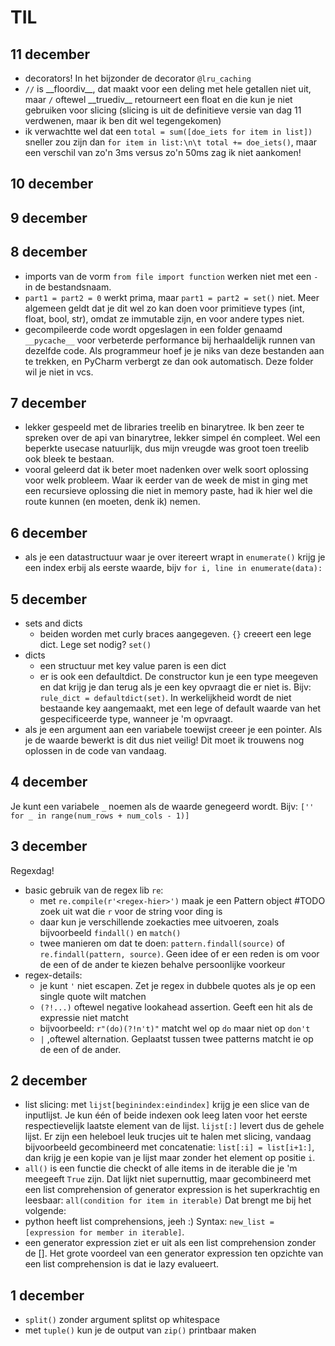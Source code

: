# TIL

## 11 december
- decorators! In het bijzonder de decorator `@lru_caching`
- `//` is \_\_floordiv__, dat maakt voor een deling met hele getallen niet uit, maar `/` oftewel \_\_truediv__ retourneert een float en die kun je niet gebruiken voor slicing (slicing is uit de definitieve versie van dag 11 verdwenen, maar ik ben dit wel tegengekomen)
- ik verwachtte wel dat een `total = sum([doe_iets for item in list])` sneller zou zijn dan ```for item in list:\n\t total += doe_iets()```, maar een verschil van zo'n 3ms versus zo'n 50ms zag ik niet aankomen!

## 10 december

## 9 december

## 8 december
- imports van de vorm `from file import function` werken niet met een `-` in de bestandsnaam.
- `part1 = part2 = 0` werkt prima, maar `part1 = part2 = set()` niet. Meer algemeen geldt dat je dit wel zo kan doen voor primitieve types (int, float, bool, str), omdat ze immutable zijn, en voor andere types niet.
- gecompileerde code wordt opgeslagen in een folder genaamd `__pycache__` voor verbeterde performance bij herhaaldelijk runnen van dezelfde code. Als programmeur hoef je je niks van deze bestanden aan te trekken, en PyCharm verbergt ze dan ook automatisch. Deze folder wil je niet in vcs.

## 7 december
- lekker gespeeld met de libraries treelib en binarytree. Ik ben zeer te spreken over de api van binarytree, lekker simpel én compleet. Wel een beperkte usecase natuurlijk, dus mijn vreugde was groot toen treelib ook bleek te bestaan. 
- vooral geleerd dat ik beter moet nadenken over welk soort oplossing voor welk probleem. Waar ik eerder van de week de mist in ging met een recursieve oplossing die niet in memory paste, had ik hier wel die route kunnen (en moeten, denk ik) nemen.

## 6 december
- als je een datastructuur waar je over itereert wrapt in `enumerate()` krijg je een index erbij als eerste waarde, bijv `for i, line in enumerate(data):`

## 5 december
- sets and dicts
  - beiden worden met curly braces aangegeven. `{}` creeert een lege dict. Lege set nodig? `set()`
- dicts
  - een structuur met key value paren is een dict
  - er is ook een defaultdict. De constructor kun je een type meegeven en dat krijg je dan terug als je een key opvraagt die er niet is. Bijv: `rule_dict = defaultdict(set)`. In werkelijkheid wordt de niet bestaande key aangemaakt, met een lege of default waarde van het gespecificeerde type, wanneer je 'm opvraagt.
- als je een argument aan een variabele toewijst creeer je een pointer. Als je de waarde bewerkt is dit dus niet veilig! Dit moet ik trouwens nog oplossen in de code van vandaag.

## 4 december
Je kunt een variabele `_` noemen als de waarde genegeerd wordt. Bijv: `['' for _ in range(num_rows + num_cols - 1)]`

## 3 december

Regexdag!

- basic gebruik van de regex lib `re`:
    - met `re.compile(r'<regex-hier>')` maak je een Pattern object #TODO zoek uit wat die `r` voor de string voor ding
      is
    - daar kun je verschillende zoekacties mee uitvoeren, zoals bijvoorbeeld `findall()` en `match()`
    - twee manieren om dat te doen: `pattern.findall(source)` of `re.findall(pattern, source)`. Geen idee of er een
      reden is om voor de een of de ander te kiezen behalve persoonlijke voorkeur
- regex-details:
    - je kunt `'` niet escapen. Zet je regex in dubbele quotes als je op een single quote wilt matchen
    - `(?!...)` oftewel negative lookahead assertion. Geeft een hit als de expressie niet matcht
    - bijvoorbeeld: `r"(do)(?!n't)"` matcht wel op `do` maar niet op `don't`
    - `|` ,oftewel alternation. Geplaatst tussen twee patterns matcht ie op de een of de ander.

## 2 december

- list slicing: met `lijst[beginindex:eindindex]` krijg je een slice van de inputlijst. Je kun één of beide indexen ook
  leeg laten voor het eerste respectievelijk laatste element van de lijst. `lijst[:]` levert dus de gehele lijst. Er
  zijn een heleboel leuk trucjes uit te halen met slicing, vandaag bijvoorbeeld gecombineerd met concatenatie:
  `list[:i] = list[i+1:]`, dan krijg je een kopie van je lijst maar zonder het element op positie `i`.
- `all()` is een functie die checkt of alle items in de iterable die je 'm meegeeft `True` zijn. Dat lijkt niet
  supernuttig, maar gecombineerd met een list comprehension of generator expression is het superkrachtig en leesbaar:
  `all(condition for item in iterable)` Dat brengt me bij het volgende:
- python heeft list comprehensions, jeeh :) Syntax: `new_list = [expression for member in iterable]`.
- een generator expression ziet er uit als een list comprehension zonder de []. Het grote voordeel van een generator
  expression ten opzichte van een list comprehension is dat ie lazy evalueert.

## 1 december

- `split()` zonder argument splitst op whitespace
- met `tuple()` kun je de output van `zip()` printbaar maken